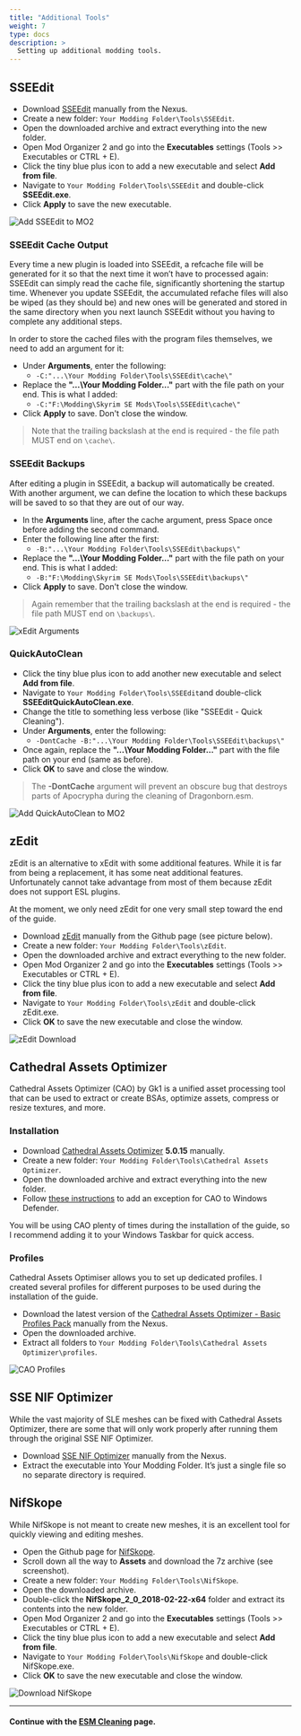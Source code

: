 ```yaml
---
title: "Additional Tools"
weight: 7
type: docs
description: >
  Setting up additional modding tools.
---
```


## SSEEdit

* Download [SSEEdit](https://www.nexusmods.com/skyrimspecialedition/mods/164/) manually from the Nexus.
* Create a new folder: `Your Modding Folder\Tools\SSEEdit`.
* Open the downloaded archive and extract everything into the new folder.
* Open Mod Organizer 2 and go into the **Executables** settings (Tools >> Executables or CTRL + E).
* Click the tiny blue plus icon to add a new executable and select **Add from file**.
* Navigate to `Your Modding Folder\Tools\SSEEdit` and double-click **SSEEdit.exe**.
* Click **Apply** to save the new executable.

![Add SSEEdit to MO2](/Pictures/tpf/initial-setup/add-sseedit-to-mo2.png)

### SSEEdit Cache Output

Every time a new plugin is loaded into SSEEdit, a refcache file will be generated for it so that the next time it won’t have to processed again: SSEEdit can simply read the cache file, significantly shortening the startup time. Whenever you update SSEEdit, the accumulated refache files will also be wiped (as they should be) and new ones will be generated and stored in the same directory when you next launch SSEEdit without you having to complete any additional steps. 

In order to store the cached files with the program files themselves, we need to add an argument for it:

* Under **Arguments**, enter the following:
  * `-C:"...\Your Modding Folder\Tools\SSEEdit\cache\"`
* Replace the **"…\Your Modding Folder..."** part with the file path on your end. This is what I added:
  * `-C:"F:\Modding\Skyrim SE Mods\Tools\SSEEdit\cache\"`
* Click **Apply** to save. Don't close the window.

> Note that the trailing backslash at the end is required - the file path MUST end on `\cache\`.

### SSEEdit Backups

After editing a plugin in SSEEdit, a backup will automatically be created. With another argument, we can define the location to which these backups will be saved to so that they are out of our way.

- In the **Arguments** line, after the cache argument, press Space once before adding the second command.
- Enter the following line after the first:
  - `-B:"...\Your Modding Folder\Tools\SSEEdit\backups\"`
- Replace the **"…\Your Modding Folder..."** part with the file path on your end. This is what I added:
  - `-B:"F:\Modding\Skyrim SE Mods\Tools\SSEEdit\backups\"`
- Click **Apply** to save. Don't close the window. 

> Again remember that the trailing backslash at the end is required - the file path MUST end on `\backups\`.

![xEdit Arguments](/Pictures/tpf/initial-setup/xedit-arguments.png)

### QuickAutoClean

* Click the tiny blue plus icon to add another new executable and select **Add from file**.
* Navigate to `Your Modding Folder\Tools\SSEEdit`and double-click **SSEEditQuickAutoClean.exe**.
* Change the title to something less verbose (like "SSEEdit - Quick Cleaning").
* Under **Arguments**, enter the following:
  * `-DontCache -B:"...\Your Modding Folder\Tools\SSEEdit\backups\"`
* Once again, replace the **"…\Your Modding Folder..."** part with the file path on your end (same as before).
* Click **OK** to save and close the window.

> The **-DontCache** argument will prevent an obscure bug that destroys parts of Apocrypha during the cleaning of Dragonborn.esm.

![Add QuickAutoClean to MO2](/Pictures/tpf/initial-setup/add-qac-to-mo2.png)

## zEdit

zEdit is an alternative to xEdit with some additional features. While it is far from being a replacement, it has some neat additional features. Unfortunately cannot take advantage from most of them because zEdit does not support ESL plugins.

At the moment, we only need zEdit for one very small step toward the end of the guide.

- Download [zEdit](https://github.com/z-edit/zedit/releases) manually from the Github page (see picture below).
- Create a new folder: `Your Modding Folder\Tools\zEdit`.
- Open the downloaded archive and extract everything to the new folder.
- Open Mod Organizer 2 and go into the **Executables** settings (Tools >> Executables or CTRL + E).
- Click the tiny blue plus icon to add a new executable and select **Add from file**.
- Navigate to `Your Modding Folder\Tools\zEdit` and double-click zEdit.exe.
- Click **OK** to save the new executable and close the window.

![zEdit Download](/Pictures/tpf/initial-setup/zedit-download.png)

## Cathedral Assets Optimizer

Cathedral Assets Optimizer (CAO) by Gk1 is a unified asset processing tool that can be used to extract or create BSAs, optimize assets, compress or resize textures, and more.

### Installation

- Download [Cathedral Assets Optimizer](https://www.nexusmods.com/skyrimspecialedition/mods/23316) **5.0.15** manually.
- Create a new folder: `Your Modding Folder\Tools\Cathedral Assets Optimizer`.
- Open the downloaded archive and extract everything into the new folder.
- Follow [these instructions](https://support.microsoft.com/en-us/help/4028485/windows-) to add an exception for CAO to Windows Defender.

You will be using CAO plenty of times during the installation of the guide, so I recommend adding it to your Windows Taskbar for quick access.

### Profiles

Cathedral Assets Optimiser allows you to set up dedicated profiles. I created several profiles for different purposes to be used during the installation of the guide.

- Download the latest version of the [Cathedral Assets Optimizer - Basic Profiles Pack](https://www.nexusmods.com/skyrimspecialedition/mods/26092?tab=files) manually from the Nexus.
- Open the downloaded archive.
- Extract all folders to `Your Modding Folder\Tools\Cathedral Assets Optimizer\profiles`.

![CAO Profiles](/Pictures/tpf/initial-setup/cao-profiles.png)

## SSE NIF Optimizer

While the vast majority of SLE meshes can be fixed with Cathedral Assets Optimizer, there are some that will only work properly after running them through the original SSE NIF Optimizer.

* Download [SSE NIF Optimizer](https://www.nexusmods.com/skyrimspecialedition/mods/4089) manually from the Nexus.
* Extract the executable into Your Modding Folder. It’s just a single file so no separate directory is required.

## NifSkope

While NifSkope is not meant to create new meshes, it is an excellent tool for quickly viewing and editing meshes.

- Open the Github page for [NifSkope](https://github.com/niftools/nifskope/releases).
- Scroll down all the way to **Assets** and download the 7z archive (see screenshot).
- Create a new folder: `Your Modding Folder\Tools\NifSkope`.
- Open the downloaded archive.
- Double-click the **NifSkope_2_0_2018-02-22-x64** folder and extract its contents into the new folder.
- Open Mod Organizer 2 and go into the **Executables** settings (Tools >> Executables or CTRL + E).
- Click the tiny blue plus icon to add a new executable and select **Add from file**.
- Navigate to `Your Modding Folder\Tools\NifSkope` and double-click NifSkope.exe.
- Click **OK** to save the new executable and close the window.

![Download NifSkope](/Pictures/tpf/initial-setup/download-nifskope.png)

---

#### Continue with the [ESM Cleaning](/tpf/initial-setup/esm-cleaning/) page.